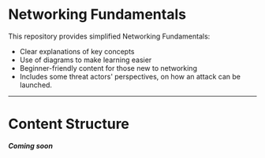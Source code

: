 # Networking Fundamentals

This repository provides simplified Networking Fundamentals:
- Clear explanations of key concepts  
- Use of diagrams to make learning easier  
- Beginner-friendly content for those new to networking
- Includes some threat actors' perspectives, on how an attack can be launched.

---
# Content Structure
***Coming soon***






